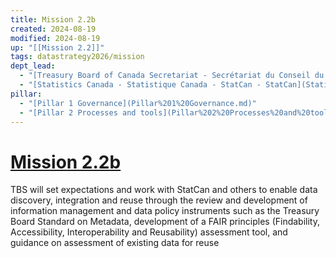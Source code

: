 ```yaml
---
title: Mission 2.2b
created: 2024-08-19
modified: 2024-08-19
up: "[[Mission 2.2]]"
tags: datastrategy2026/mission
dept_lead:
  - "[Treasury Board of Canada Secretariat - Secrétariat du Conseil du Trésor du Canada - TBS - SCT](Treasury%20Board%20of%20Canada%20Secretariat%20-%20Secr%C3%A9tariat%20du%20Conseil%20du%20Tr%C3%A9sor%20du%20Canada%20-%20TBS%20-%20SCT.md)"
  - "[Statistics Canada - Statistique Canada - StatCan - StatCan](Statistics%20Canada%20-%20Statistique%20Canada%20-%20StatCan%20-%20StatCan.md)"
pillar:
  - "[Pillar 1 Governance](Pillar%201%20Governance.md)"
  - "[Pillar 2 Processes and tools](Pillar%202%20Processes%20and%20tools.md)"
---
```

# [Mission 2.2b](Mission%202.2b.md)

TBS will set expectations and work with StatCan and others to enable data discovery, integration and reuse through the review and development of information management and data policy instruments such as the Treasury Board Standard on Metadata, development of a FAIR principles (Findability, Accessibility, Interoperability and Reusability) assessment tool, and guidance on assessment of existing data for reuse
